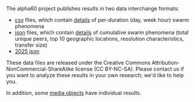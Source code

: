 <!--
<img src="image/identity/a60-logo-outline.svg?sanitize=true" height="287" width="301">
-->

The alpha60 project publishes results in two data interchange formats:

* <a href="https://github.com/bdekoz/alpha60-results/tree/main/csv">csv</a> files, which contain <a href="data-csv.html">details</a> of per-duration (day, week hour) swarm phenomena
* <a href="https://github.com/bdekoz/alpha60-results/tree/main/json/cumulative">json</a> files, which contain <a href="data-json.html">details</a> of cumulative swarm phenomena (total unique peers, top 10 geographic locations, resolution characteristics, transfer size)
* [2025 json](data-json.2025.md)

These data files are released under the Creative Commons
Attribution-NonCommercial-ShareAlike license (CC BY-NC-SA). Please contact us if you want to analyze these results in your own research; we'd like to help you.

In addition, some [media objects](/media-objects/mo.md) have individual results.

